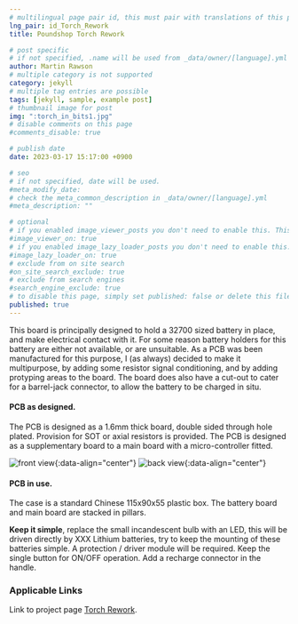 ```yaml
---
# multilingual page pair id, this must pair with translations of this page. (This name must be unique)
lng_pair: id_Torch_Rework
title: Poundshop Torch Rework

# post specific
# if not specified, .name will be used from _data/owner/[language].yml
author: Martin Rawson
# multiple category is not supported
category: jekyll
# multiple tag entries are possible
tags: [jekyll, sample, example post]
# thumbnail image for post
img: ":torch_in_bits1.jpg"
# disable comments on this page
#comments_disable: true

# publish date
date: 2023-03-17 15:17:00 +0900

# seo
# if not specified, date will be used.
#meta_modify_date: 
# check the meta_common_description in _data/owner/[language].yml
#meta_description: ""

# optional
# if you enabled image_viewer_posts you don't need to enable this. This is only if image_viewer_posts = false
#image_viewer_on: true
# if you enabled image_lazy_loader_posts you don't need to enable this. This is only if image_lazy_loader_posts = false
#image_lazy_loader_on: true
# exclude from on site search
#on_site_search_exclude: true
# exclude from search engines
#search_engine_exclude: true
# to disable this page, simply set published: false or delete this file
published: true
---
```


<!-- outline-start -->

This board is principally designed to hold a 32700 sized battery in place, and make electrical contact with it.
For some reason battery holders for this battery are either not available, or are unsuitable.
As a PCB was been manufactured for this purpose, I (as always) decided to make it multipurpose, by adding some
resistor signal conditioning, and by adding protyping areas to the board.
The board does also have a cut-out to cater for a barrel-jack connector, to allow the battery to be charged in situ.

<!-- outline-end -->

#### PCB as designed.

The PCB is designed as a 1.6mm thick board, double sided through hole plated.
Provision for SOT or axial resistors is provided.
The PCB is designed as a supplementary board to a main board with a micro-controller fitted.

![front view](:ESP32-CricketBatteryBoard115x90x55.jpg){:data-align="center"}
![back view](:ESP32-CricketBatteryBoard115x90x55_2.jpg){:data-align="center"}

#### PCB in use.

The case is a standard Chinese 115x90x55 plastic box.
The battery board and main board are stacked in pillars.

**Keep it simple**, replace the small incandescent bulb with an LED, 
this will be driven directly by XXX Lithium batteries, try to keep the mounting of these batteries simple.
A protection / driver module will be required.
Keep the single button for ON/OFF operation.
Add a recharge connector in the handle.



### Applicable Links

Link to project page [Torch Rework](https://github.com/MrGreensWorkshop/MrGreen-JekyllTheme).
